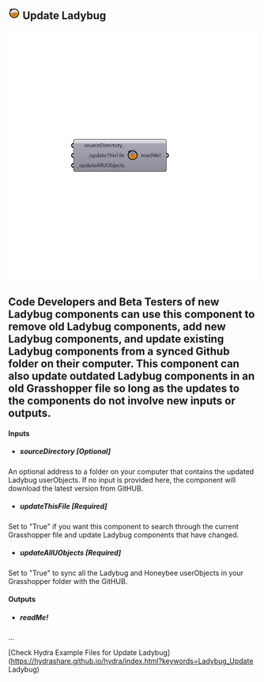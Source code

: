 ## ![](../../images/icons/Update_Ladybug.png) Update Ladybug

![](../../images/components/Update_Ladybug.png)

Code Developers and Beta Testers of new Ladybug components can use this component to remove old Ladybug components, add new Ladybug components, and update existing Ladybug components from a synced Github folder on their computer.
 This component can also update outdated Ladybug components in an old Grasshopper file so long as the updates to the components do not involve new inputs or outputs.
 -
 

#### Inputs
* ##### sourceDirectory [Optional]
An optional address to a folder on your computer that contains the updated Ladybug userObjects. If no input is provided here, the component will download the latest version from GitHUB.
* ##### updateThisFile [Required]
Set to "True" if you want this component to search through the current Grasshopper file and update Ladybug components that have changed.
* ##### updateAllUObjects [Required]
Set to "True" to sync all the Ladybug and Honeybee userObjects in your Grasshopper folder with the GitHUB.

#### Outputs
* ##### readMe!
...


[Check Hydra Example Files for Update Ladybug](https://hydrashare.github.io/hydra/index.html?keywords=Ladybug_Update Ladybug)